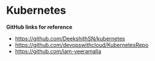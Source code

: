 # Kubernetes

**GitHub links for reference**

* https://github.com/DeekshithSN/kubernetes
* https://github.com/devopswithcloud/KubernetesRepo
* https://github.com/iam-veeramalla
